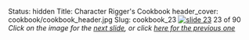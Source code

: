 Status: hidden
Title: Character Rigger's Cookbook
header_cover: cookbook/cookbook_header.jpg
Slug: cookbook_23
[![slide 23](https://dl.dropboxusercontent.com/u/2977490/presentations/cookbook/img23.jpg)](cookbook_24)
23 of 90
_Click on the image for the [next slide](cookbook_24), or click [here for the previous one](cookbook_22)_
